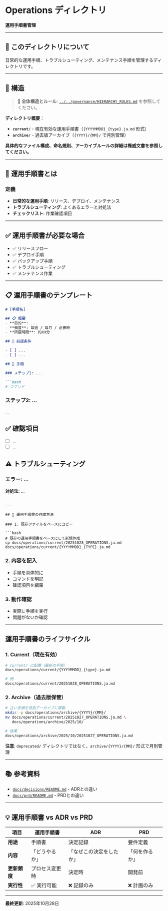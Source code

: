 # Operations ディレクトリ

**運用手順書管理**

---

## 🎯 このディレクトリについて

日常的な運用手順、トラブルシューティング、メンテナンス手順を管理するディレクトリです。

---

## 📁 構造

> **📘 全体構造とルール**: [`../../governance/HIERARCHY_RULES.md`](../../governance/HIERARCHY_RULES.md) を参照してください。

**ディレクトリ概要**：

- **`current/`** - 現在有効な運用手順書（`{YYYYMMDD}_{type}.ja.md` 形式）
- **`archive/`** - 過去版アーカイブ（`{YYYY}/{MM}/` で月別管理）

**具体的なファイル構成、命名規則、アーカイブルールの詳細は権威文書を参照してください。**

---

## 📝 運用手順書とは

### 定義

- **日常的な運用手順**: リリース、デプロイ、メンテナンス
- **トラブルシューティング**: よくあるエラーと対処法
- **チェックリスト**: 作業確認項目

---

## ✅ 運用手順書が必要な場合

- ✅ リリースフロー
- ✅ デプロイ手順
- ✅ バックアップ手順
- ✅ トラブルシューティング
- ✅ メンテナンス作業

---

## 📋 運用手順書のテンプレート

```markdown
# [手順名]

## 📋 概要
- **目的**: ...
- **頻度**: 毎週 / 毎月 / 必要時
- **所要時間**: 約XX分

## 🔧 前提条件

- [ ] ...
- [ ] ...

## 📝 手順

### ステップ1: ...

```bash
# コマンド
```

### ステップ2: ...

...

## ✅ 確認項目

- [ ] ...
- [ ] ...

## ⚠️ トラブルシューティング

### エラー: ...
**対処法**: ...
```

---

## 🚀 運用手順書の作成方法

### 1. 既存ファイルをベースにコピー

```bash
# 既存の運用手順書をベースにして新規作成
cp docs/operations/current/20251028_OPERATIONS.ja.md docs/operations/current/{YYYYMMDD}_{TYPE}.ja.md
```

### 2. 内容を記入

- 手順を具体的に
- コマンドを明記
- 確認項目を網羅

### 3. 動作確認

- 実際に手順を実行
- 問題がないか確認

---

##  運用手順書のライフサイクル

### 1. Current（現在有効）

```bash
# current/ に配置（最新の手順）
docs/operations/current/{YYYYMMDD}_{type}.ja.md

# 例
docs/operations/current/20251028_OPERATIONS.ja.md
```

### 2. Archive（過去版保管）

```bash
# 古い手順を月別アーカイブに移動
mkdir -p docs/operations/archive/{YYYY}/{MM}/
mv docs/operations/current/20251027_OPERATIONS.ja.md \
   docs/operations/archive/2025/10/

# 結果
docs/operations/archive/2025/10/20251027_OPERATIONS.ja.md
```

**注意**: `deprecated/` ディレクトリではなく、`archive/{YYYY}/{MM}/` 形式で月別管理

---

## 📚 参考資料

- [`docs/decisions/README.md`](../decisions/README.md) - ADRとの違い
- [`docs/prd/README.md`](../prd/README.md) - PRDとの違い

---

## 💡 運用手順書 vs ADR vs PRD

| 項目 | 運用手順書 | ADR | PRD |
|------|----------|-----|-----|
| **用途** | 手順書 | 決定記録 | 要件定義 |
| **内容** | 「どうやるか」 | 「なぜこの決定をしたか」 | 「何を作るか」 |
| **更新頻度** | プロセス変更時 | 決定時 | 開発前 |
| **実行性** | ✅ 実行可能 | ❌ 記録のみ | ❌ 計画のみ |

---

**最終更新**: 2025年10月28日
